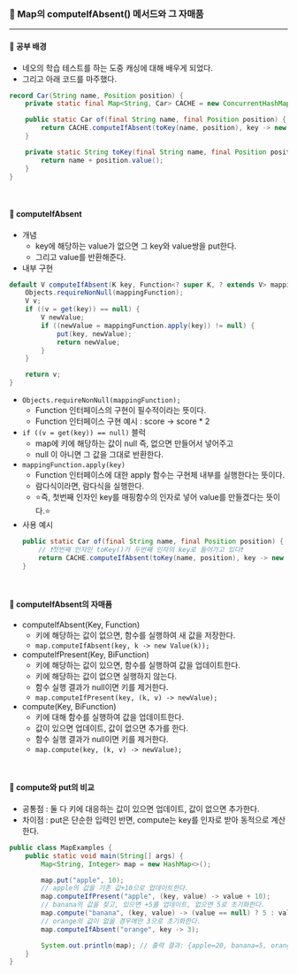 ### 🔶 Map의 computeIfAbsent() 메서드와 그 자매품
---

#### 🔸 공부 배경
- 네오의 학습 테스트를 하는 도중 캐싱에 대해 배우게 되었다.
- 그리고 아래 코드를 마주했다.
```java
record Car(String name, Position position) {
    private static final Map<String, Car> CACHE = new ConcurrentHashMap<>();

    public static Car of(final String name, final Position position) {
        return CACHE.computeIfAbsent(toKey(name, position), key -> new Car(key, position));
    }

    private static String toKey(final String name, final Position position) {
        return name + position.value();
    }
}
```

<br>

#### 🔸 computeIfAbsent
- 개념
  - key에 해당하는 value가 없으면 그 key와 value쌍을 put한다.
  - 그리고 value를 반환해준다.
- 내부 구현
```java
default V computeIfAbsent(K key, Function<? super K, ? extends V> mappingFunction) {
    Objects.requireNonNull(mappingFunction);
    V v;
    if ((v = get(key)) == null) {
        V newValue;
        if ((newValue = mappingFunction.apply(key)) != null) {
            put(key, newValue);
            return newValue;
        }
    }

    return v;
}
```

- `Objects.requireNonNull(mappingFunction);`
  - Function 인터페이스의 구현이 필수적이라는 뜻이다.
  - Function 인터페이스 구현 예시 : score -> score * 2
- `if ((v = get(key)) == null)` 블럭
  - map에 키에 해당하는 값이 null 즉, 없으면 만들어서 넣어주고
  - null 이 아니면 그 값을 그대로 반환한다.
- `mappingFunction.apply(key)`
  - Function 인터페이스에 대한 apply 함수는 구현체 내부를 실행한다는 뜻이다.
  - 람다식이라면, 람다식을 실행한다.
  - ⭐즉, 첫번째 인자인 key를 매핑함수의 인자로 넣어 value를 만들겠다는 뜻이다.⭐
- 사용 예시
    ```java
    public static Car of(final String name, final Position position) {
        // ❗첫번째 인자인 toKey()가 두번째 인자의 key로 들어가고 있다❗
        return CACHE.computeIfAbsent(toKey(name, position), key -> new Car(key, position));
    }
    ```

<br>

#### 🔸 computeIfAbsent의 자매품

- computeIfAbsent(Key, Function)
  - 키에 해당하는 값이 없으면, 함수를 실행하여 새 값을 저장한다.
  - `map.computeIfAbsent(key, k -> new Value(k));`
- computeIfPresent(Key, BiFunction)
  - 키에 해당하는 값이 있으면, 함수를 실행하여 값을 업데이트한다.
  - 키에 해당하는 값이 없으면 실행하지 않는다.
  - 함수 실행 결과가 null이면 키를 제거한다.
  - `map.computeIfPresent(key, (k, v) -> newValue);`
- compute(Key, BiFunction)
  - 키에 대해 함수를 실행하여 값을 업데이트한다.
  - 값이 있으면 업데이트, 값이 없으면 추가를 한다.
  - 함수 실행 결과가 null이면 키를 제거한다.
  - `map.compute(key, (k, v) -> newValue);`

<br>

#### 🔸 compute와 put의 비교

- 공통점 : 둘 다 키에 대응하는 값이 있으면 업데이트, 값이 없으면 추가한다.
- 차이점 : put은 단순한 입력인 반면, compute는 key를 인자로 받아 동적으로 계산한다.

```java
public class MapExamples {
    public static void main(String[] args) {
        Map<String, Integer> map = new HashMap<>();

        map.put("apple", 10);
        // apple의 값을 기존 값+10으로 업데이트한다.
        map.computeIfPresent("apple", (key, value) -> value + 10);
        // banana의 값을 찾고, 있으면 +5를 업데이트, 없으면 5로 초기화한다.
        map.compute("banana", (key, value) -> (value == null) ? 5 : value + 5);
        // orange의 값이 없을 경우에만 3으로 초기화한다.
        map.computeIfAbsent("orange", key -> 3);

        System.out.println(map); // 출력 결과: {apple=20, banana=5, orange=3}
    }
}
```
